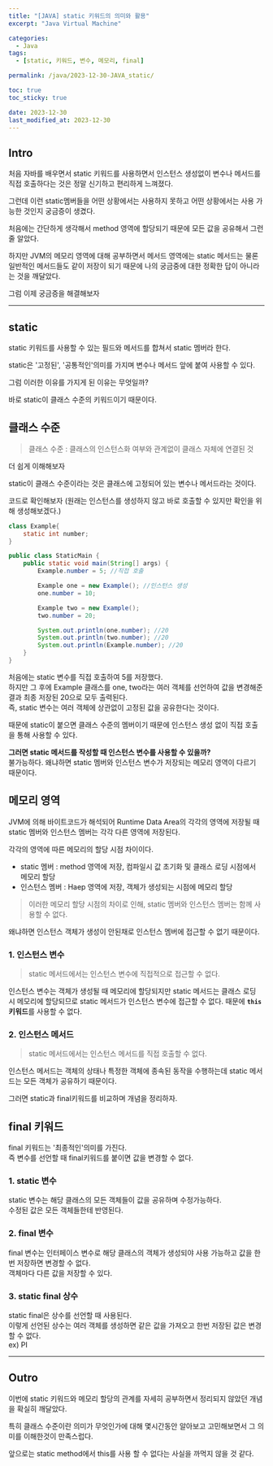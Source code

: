 ```yaml
---
title: "[JAVA] static 키워드의 의미와 활용"
excerpt: "Java Virtual Machine"

categories:
  - Java
tags:
  - [static, 키워드, 변수, 메모리, final]

permalink: /java/2023-12-30-JAVA_static/

toc: true
toc_sticky: true

date: 2023-12-30
last_modified_at: 2023-12-30
---
```

## Intro
처음 자바를 배우면서 static 키워드를 사용하면서 인스턴스 생성없이 변수나 메서드를 직접 호출하다는 것은 정말 신기하고 편리하게 느껴졌다.

그런데 이런 static멤버들을 어떤 상황에서는 사용하지 못하고 어떤 상황에서는 사용 가능한 것인지 궁금증이 생겼다.

처음에는 간단하게 생각해서 method 영역에 할당되기 때문에 모든 값을 공유해서 그런줄 알았다.

하지만 JVM의 메모리 영역에 대해 공부하면서 메서드 영역에는 static 메서드는 물론 일반적인 메서드들도 같이 저장이 되기 때문에 나의 궁금중에 대한 정확한 답이 아니라는 것을 깨달았다.

그럼 이제 궁금증을 해결해보자

---

## static

static 키워드를 사용할 수 있는 필드와 메서드를 합쳐서 static 멤버라 한다.

static은 '고정된', '공통적인'의미를 가지며 변수나 메서드 앞에 붙여 사용할 수 있다.

그럼 이러한 이유를 가지게 된 이유는 무엇일까?

바로 static이 클래스 수준의 키워드이기 때문이다.


## 클래스 수준

> 클래스 수준 : 클래스의 인스턴스화 여부와 관계없이 클래스 자체에 연결된 것

더 쉽게 이해해보자

static이 클래스 수준이라는 것은 클래스에 고정되어 있는 변수나 메서드라는 것이다.

코드로 확인해보자 (원래는 인스턴스를 생성하지 않고 바로 호출할 수 있지만 확인을 위해 생성해보겠다.)
```java
class Example{
    static int number;
}

public class StaticMain {
    public static void main(String[] args) {
        Example.number = 5; //직접 호출

        Example one = new Example(); //인스턴스 생성
        one.number = 10;

        Example two = new Example();
        two.number = 20;

        System.out.println(one.number); //20
        System.out.println(two.number); //20
        System.out.println(Example.number); //20
    }
}
```
처음에는 static 변수를 직접 호출하여 5를 저장했다.<br>
하지만 그 후에 Example 클래스를 one, two라는 여러 객체를 선언하여 값을 변경해준 결과 최종 저장된 20으로 모두 출력된다.<br>
즉, static 변수는 여러 객체에 상관없이 고정된 값을 공유한다는 것이다.

때문에 static이 붙으면 클래스 수준의 멤버이기 때문에 인스턴스 생성 없이 직접 호출을 통해 사용할 수 있다.

**그러면 static 메서드를 작성할 때 인스턴스 변수를 사용할 수 있을까?** <br>
불가능하다. 왜냐하면 static 멤버와 인스턴스 변수가 저장되는 메모리 영역이 다르기 때문이다.

## 메모리 영역

JVM에 의해 바이트코드가 해석되어 Runtime Data Area의 각각의 영역에 저장될 때 static 멤버와 인스턴스 멤버는 각각 다른 영역에 저장된다.

각각의 영역에 따른 메모리의 할당 시점 차이이다.<br>
- static 멤버 : method 영역에 저장, 컴파일시 값 초기화 및 클래스 로딩 시점에서 메모리 할당
- 인스턴스 멤버 : Haep 영역에 저장, 객체가 생성되는 시점에 메모리 할당

>이러한 메모리 할당 시점의 차이로 인해, static 멤버와 인스턴스 멤버는 함께 사용할 수 없다.

왜냐하면 인스턴스 객체가 생성이 안된채로 인스턴스 멤버에 접근할 수 없기 때문이다.

### 1. 인스턴스 변수
> static 메서드에서는 인스턴스 변수에 직접적으로 접근할 수 없다.
  
인스턴스 변수는 객체가 생성될 때 메모리에 할당되지만 static 메서드는 클래스 로딩 시 메모리에 할당되므로 static 메서드가 인스턴스 변수에 접근할 수 없다.
때문에 **`this` 키워드**를 사용할 수 없다.

### 2. 인스턴스 메서드
> static 메서드에서는 인스턴스 메서드를 직접 호출할 수 없다.

인스턴스 메서드는 객체의 상태나 특정한 객체에 종속된 동작을 수행하는데 static 메서드는 모든 객체가 공유하기 때문이다.

그러면 static과 final키워드를 비교하며 개념을 정리하자.

## final 키워드
final 키워드는 '최종적인'의미를 가진다.<br>
즉 변수를 선언할 때 final키워드를 붙이면 값을 변경할 수 없다.


### 1. static 변수
static 변수는 해당 클래스의 모든 객체들이 값을 공유하며 수정가능하다.<br>
수정된 값은 모든 객체들한테 반영된다.

### 2. final 변수
final 변수는 인터페이스 변수로 해당 클래스의 객체가 생성되야 사용 가능하고 값을 한번 저장하면 변경할 수 없다.<br>
객체마다 다른 값을 저장할 수 있다.

### 3. static final 상수

static final은 상수를 선언할 때 사용된다.<br>
이렇게 선언된 상수는 여러 객체를 생성하면 같은 값을 가져오고 한번 저장된 값은 변경할 수 없다.<br>
ex) PI

---

## Outro

이번에 static 키워드와 메모리 할당의 관계를 자세히 공부하면서 정리되지 않았던 개념을 확실히 깨달았다.

특히 클래스 수준이란 의미가 무엇인가에 대해 몇시간동안 알아보고 고민해보면서 그 의미를 이해한것이 만족스럽다.

앞으로는 static method에서 this를 사용 할 수 없다는 사실을 까먹지 않을 것 같다.